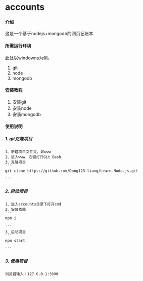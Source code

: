 # accounts

#### 介绍
这是一个基于nodejs+mongodb的网页记账本

#### 所需运行环境
此处以windowns为例。
1.  git
2.  node
3.  mongodb

#### 安装教程

1.  安装git
2.  安装node
3.  安装mongodb

#### 使用说明

##### 1.  git克隆项目
    1、新建项目文件夹，如www
    2、进入www，右键打开Git Bash
    3、克隆项目
    ```
    git clone https://github.com/Dong123-liang/Learn-Node.js.git

    ```

##### 2.  启动项目
    1、进入accounts目录下打开cmd
    2、安装依赖
    ```
    npm i
    
    ```
    3、启动项目
    ```
    npm start
    
    ```
##### 3.  使用项目
    浏览器输入：127.0.0.1:3000
